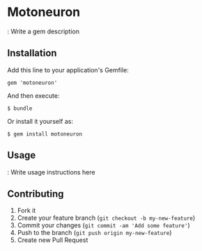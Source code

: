 # Motoneuron

: Write a gem description

## Installation

Add this line to your application's Gemfile:

    gem 'motoneuron'

And then execute:

    $ bundle

Or install it yourself as:

    $ gem install motoneuron

## Usage

: Write usage instructions here

## Contributing

1. Fork it
2. Create your feature branch (`git checkout -b my-new-feature`)
3. Commit your changes (`git commit -am 'Add some feature'`)
4. Push to the branch (`git push origin my-new-feature`)
5. Create new Pull Request
